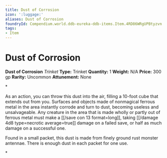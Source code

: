 ```yaml
---
title: Dust of Corrosion
icon: ':luggage:'
aliases: Dust of Corrosion
foundryId: Compendium.world.ddb-eureka-ddb-items.Item.4RD86WRgUPBtyzvn
tags:
- Item
---
```


# Dust of Corrosion

**Dust of Corrosion**
_Trinket_
**Type:** Trinket
**Quantity:** 1
**Weight:** N/A
**Price:** 300 gp
**Rarity:** Uncommon
**Attunement:** None

*<p>As an action, you can throw this dust into the air, filling a 10-foot cube that extends out from you. Surfaces and objects made of nonmagical ferrous metal in the area instantly corrode and turn to dust, becoming useless and unsalvageable. Any creature in the area that is made wholly or partly out of ferrous metal must make a [[/save con 13 format=long]], taking  [[/damage 4d8 type=necrotic average=true]] damage on a failed save, or half as much damage on a successful one.

Found in a small packet, this dust is made from finely ground rust monster antennae. There is enough dust in each packet for one use.</p>*